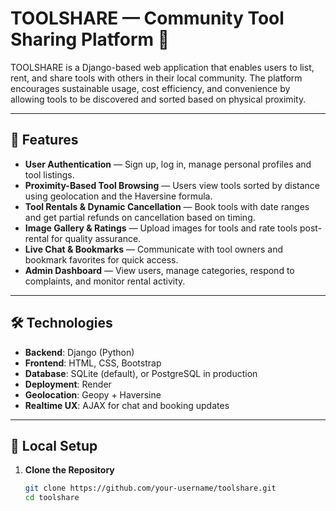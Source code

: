 # TOOLSHARE — Community Tool Sharing Platform 🧰

TOOLSHARE is a Django-based web application that enables users to list, rent, and share tools with others in their local community. The platform encourages sustainable usage, cost efficiency, and convenience by allowing tools to be discovered and sorted based on physical proximity.

---

## 🚀 Features

- **User Authentication** — Sign up, log in, manage personal profiles and tool listings.
- **Proximity-Based Tool Browsing** — Users view tools sorted by distance using geolocation and the Haversine formula.
- **Tool Rentals & Dynamic Cancellation** — Book tools with date ranges and get partial refunds on cancellation based on timing.
- **Image Gallery & Ratings** — Upload images for tools and rate tools post-rental for quality assurance.
- **Live Chat & Bookmarks** — Communicate with tool owners and bookmark favorites for quick access.
- **Admin Dashboard** — View users, manage categories, respond to complaints, and monitor rental activity.

---

## 🛠️ Technologies

- **Backend**: Django (Python)
- **Frontend**: HTML, CSS, Bootstrap
- **Database**: SQLite (default), or PostgreSQL in production
- **Deployment**: Render
- **Geolocation**: Geopy + Haversine
- **Realtime UX**: AJAX for chat and booking updates

---

## 🧪 Local Setup

1. **Clone the Repository**
   ```bash
   git clone https://github.com/your-username/toolshare.git
   cd toolshare